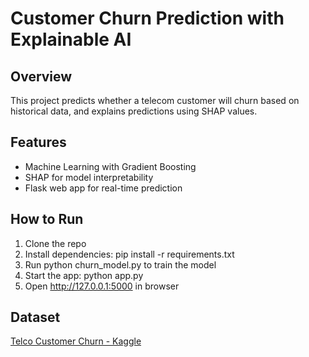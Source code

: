 # Customer Churn Prediction with Explainable AI

## Overview
This project predicts whether a telecom customer will churn based on historical data, and explains predictions using SHAP values.

## Features
- Machine Learning with Gradient Boosting
- SHAP for model interpretability
- Flask web app for real-time prediction

## How to Run
1. Clone the repo  
2. Install dependencies: pip install -r requirements.txt  
3. Run python churn_model.py to train the model  
4. Start the app: python app.py
5. Open http://127.0.0.1:5000 in browser

## Dataset
[Telco Customer Churn - Kaggle](https://www.kaggle.com/datasets/blastchar/telco-customer-churn)